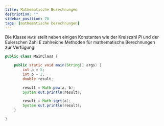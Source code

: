 ```yaml
---
title: Mathematische Berechnungen
description: ""
sidebar_position: 70
tags: [mathematische berechnungen]
---
```


Die Klasse `Math` stellt neben einigen Konstanten wie der Kreiszahl _Pi_ und der Eulerschen Zahl _E_ zahlreiche Methoden für mathematische Berechnungen zur Verfügung.

```java
public class MainClass {

    public static void main(String[] args) {
        int a = 5;
        int b = 3;
        double result;

        result = Math.pow(a, b);
        System.out.println(result);

        result = Math.sqrt(a);
        System.out.println(result);
    }

}
```